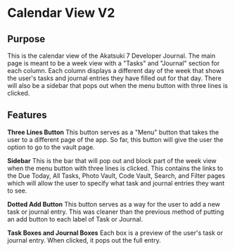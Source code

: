 # Calendar View V2

## Purpose

This is the calendar view of the Akatsuki 7 Developer Journal. The main page is meant to be a week view with a "Tasks" and "Journal" section for each column. Each column displays a different day of the week that shows the user's tasks and journal entries they have filled out for that day. There will also be a sidebar that pops out when the menu button with three lines is clicked.

## Features

**Three Lines Button**
This button serves as a "Menu" button that takes the user to a different page of the app. So far, this button will give the user the option to go to the vault page.

**Sidebar**
This is the bar that will pop out and block part of the week view when the menu button with three lines is clicked. This contains the links to the Due Today, All Tasks, Photo Vault, Code Vault, Search, and Filter pages which will allow the user to specify what task and journal entries they want to see.

**Dotted Add Button**
This button serves as a way for the user to add a new task or journal entry. This was cleaner than the previous method of putting an add button to each label of Task or Journal.

**Task Boxes and Journal Boxes**
Each box is a preview of the user's task or journal entry. When clicked, it pops out the full entry.
